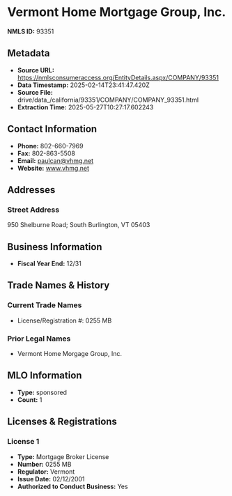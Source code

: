 # Vermont Home Mortgage Group, Inc.

**NMLS ID:** 93351

## Metadata
- **Source URL:** https://nmlsconsumeraccess.org/EntityDetails.aspx/COMPANY/93351
- **Data Timestamp:** 2025-02-14T23:41:47.420Z
- **Source File:** drive/data_/california/93351/COMPANY/COMPANY_93351.html
- **Extraction Time:** 2025-05-27T10:27:17.602243

## Contact Information
- **Phone:** 802-660-7969
- **Fax:** 802-863-5508
- **Email:** paulcan@vhmg.net
- **Website:** www.vhmg.net

## Addresses
### Street Address
950 Shelburne Road; South Burlington, VT 05403

## Business Information
- **Fiscal Year End:** 12/31

## Trade Names & History
### Current Trade Names
- License/Registration #: 0255 MB

### Prior Legal Names
- Vermont Home Morgage Group, Inc.

## MLO Information
- **Type:** sponsored
- **Count:** 1

## Licenses & Registrations

### License 1
- **Type:** Mortgage Broker License
- **Number:** 0255 MB
- **Regulator:** Vermont
- **Issue Date:** 02/12/2001
- **Authorized to Conduct Business:** Yes

